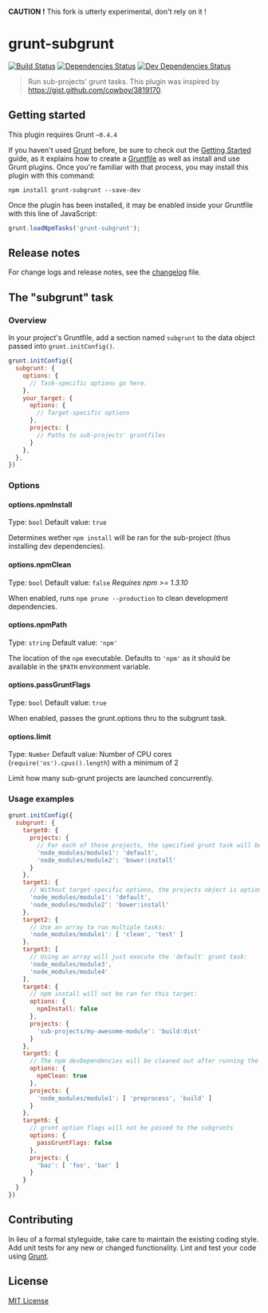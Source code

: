 **CAUTION !** This fork is utterly experimental, don't rely on it !

# grunt-subgrunt

[![Build Status](https://secure.travis-ci.org/kane-thornwyrd/grunt-subgrunt.svg?branch=master)](https://travis-ci.org/kane-thornwyrd/grunt-subgrunt)
[![Dependencies Status](https://david-dm.org/kane-thornwyrd/grunt-subgrunt.svg)](https://david-dm.org/kane-thornwyrd/grunt-subgrunt)
[![Dev Dependencies Status](https://david-dm.org/kane-thornwyrd/grunt-subgrunt/dev-status.svg)](https://david-dm.org/kane-thornwyrd/grunt-subgrunt#info=devDependencies)

> Run sub-projects' grunt tasks.
> This plugin was inspired by https://gist.github.com/cowboy/3819170.

## Getting started
This plugin requires Grunt `~0.4.4`

If you haven't used [Grunt](http://gruntjs.com/) before, be sure to check out the [Getting Started](http://gruntjs.com/getting-started) guide, as it explains how to create a [Gruntfile](http://gruntjs.com/sample-gruntfile) as well as install and use Grunt plugins. Once you're familiar with that process, you may install this plugin with this command:

```shell
npm install grunt-subgrunt --save-dev
```

Once the plugin has been installed, it may be enabled inside your Gruntfile with this line of JavaScript:

```js
grunt.loadNpmTasks('grunt-subgrunt');
```

## Release notes

For change logs and release notes, see the [changelog](https://github.com/tusbar/grunt-subgrunt/blob/master/changelog.md) file.

## The "subgrunt" task

### Overview
In your project's Gruntfile, add a section named `subgrunt` to the data object passed into `grunt.initConfig()`.

```js
grunt.initConfig({
  subgrunt: {
    options: {
      // Task-specific options go here.
    },
    your_target: {
      options: {
        // Target-specific options
      },
      projects: {
        // Paths to sub-projects' gruntfiles
      }
    },
  },
})
```

### Options

#### options.npmInstall
Type: `bool`
Default value: `true`

Determines wether `npm install` will be ran for the sub-project (thus installing dev dependencies).

#### options.npmClean
Type: `bool`
Default value: `false`
*Requires npm >= 1.3.10*

When enabled, runs `npm prune --production` to clean development dependencies.

#### options.npmPath
Type: `string`
Default value: `'npm'`

The location of the `npm` executable. Defaults to `'npm'` as it should be available in the `$PATH` environment variable.

#### options.passGruntFlags
Type: `bool`
Default value: `true`

When enabled, passes the grunt.options thru to the subgrunt task.

#### options.limit
Type: `Number`
Default value: Number of CPU cores (`require('os').cpus().length`) with a minimum of 2

Limit how many sub-grunt projects are launched concurrently.


### Usage examples

```js
grunt.initConfig({
  subgrunt: {
    target0: {
      projects: {
        // For each of these projects, the specified grunt task will be executed:
        'node_modules/module1': 'default',
        'node_modules/module2': 'bower:install'
      }
    },
    target1: {
      // Without target-specific options, the projects object is optional:
      'node_modules/module1': 'default',
      'node_modules/module2': 'bower:install'
    },
    target2: {
      // Use an array to run multiple tasks:
      'node_modules/module1': [ 'clean', 'test' ]
    },
    target3: [
      // Using an array will just execute the 'default' grunt task:
      'node_modules/module3',
      'node_modules/module4'
    ],
    target4: {
      // npm install will not be ran for this target:
      options: {
        npmInstall: false
      },
      projects: {
        'sub-projects/my-awesome-module': 'build:dist'
      }
    },
    target5: {
      // The npm devDependencies will be cleaned out after running the grunt tasks.
      options: {
        npmClean: true
      },
      projects: {
        'node_modules/module1': [ 'preprocess', 'build' ]
      }
    },
    target6: {
      // grunt option flags will not be passed to the subgrunts
      options: {
        passGruntFlags: false
      },
      projects: {
        'baz': [ 'foo', 'bar' ]
      }
    }
  }
})
```

## Contributing
In lieu of a formal styleguide, take care to maintain the existing coding style. Add unit tests for any new or changed functionality. Lint and test your code using [Grunt](http://gruntjs.com/).

## License
[MIT License](http://en.wikipedia.org/wiki/MIT_License)
